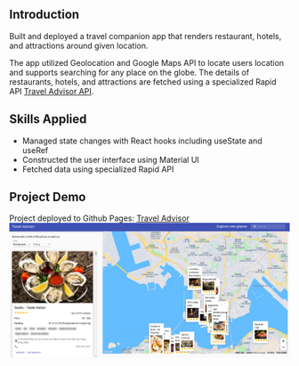 ## Introduction
Built and deployed a travel companion app that renders restaurant, hotels, and attractions around given location. 

The app utilized Geolocation and Google Maps API to locate users location and supports searching for any place on the globe. The details of restaurants, hotels, and attractions are fetched using a specialized Rapid API [Travel Advisor API](https://rapidapi.com/apidojo/api/travel-advisor?utm_source=youtube.com/JavaScriptMastery&utm_medium=DevRel&utm_campaign=DevRel).

## Skills Applied
- Managed state changes with React hooks including useState and useRef 
- Constructed the user interface using Material UI
- Fetched data using specialized Rapid API

## Project Demo
Project deployed to Github Pages: [Travel Advisor](https://ssharonctw.github.io/travel-advisor/)
![Demo Image](doc/Travel-Advisor-Demo-Img.PNG)

